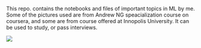This repo. contains the notebooks and files of important topics in ML by me. Some of the pictures used are from Andrew NG speacialization course on coursera, and some are from course offered at Innopolis University. It can be used to study, or pass interviews.

<img src = "https://miro.medium.com/max/1000/1*qHbAsMNmdWQJkzm2SUA-8w.jpeg">
